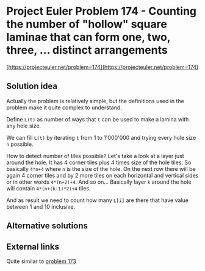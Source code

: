 # Project Euler Problem 174 - Counting the number of "hollow" square laminae that can form one, two, three, ... distinct arrangements

[https://projecteuler.net/problem=174](https://projecteuler.net/problem=174)

## Solution idea

Actually the problem is relatively simple, but the definitions used in the problem make it quite complex to understand.

Define `L(t)` as number of ways that `t` can be used to make a lamina with any hole size.

We can fill `L(t)` by iterating `t` from 1 to 1'000'000 and trying every hole size `n` possible.

How to detect number of tiles possible? Let's take a look at a layer just around the hole. It has 4 corner tiles plus 4 times size of the hole tiles. So basically `4*n+4` where `n` is the size of the hole.
On the next row there will be again 4 corner tiles and by 2 more tiles on each horizontal and vertical sides or in other words `4*(n+2)+4`.
And so on... Basically layer `k` around the hole will contain `4*(n+(k-1)*2)+4` tiles.

And as result we need to count how many `L[i]` are there that have value between 1 and 10 inclusive.

## Alternative solutions

## External links

Quite similar to [problem 173](../problem_173)